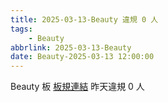 ```yaml
---
title: 2025-03-13-Beauty 違規 0 人
tags:
    - Beauty
abbrlink: 2025-03-13-Beauty
date: Beauty-2025-03-13 12:00:00
---
```

Beauty 板 [板規連結](https://www.ptt.cc/bbs/Beauty/M.1630069980.A.84B.html)
昨天違規 0 人
